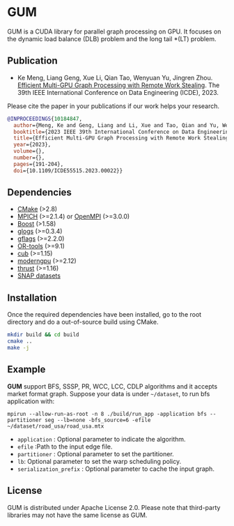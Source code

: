 # GUM
GUM is a CUDA library for parallel graph processing on GPU. It focuses on the dynamic load balance (DLB) problem and the long tail *(LT) problem.

## Publication
- Ke Meng, Liang Geng, Xue Li, Qian Tao, Wenyuan Yu, Jingren Zhou. [Efficient Multi-GPU Graph Processing with Remote Work Stealing](https://ieeexplore.ieee.org/document/10184847). The 39th IEEE International Conference on Data Engineering (ICDE), 2023.

Please cite the paper in your publications if our work helps your research.
```bibtex
@INPROCEEDINGS{10184847,
  author={Meng, Ke and Geng, Liang and Li, Xue and Tao, Qian and Yu, Wenyuan and Zhou, Jingren},
  booktitle={2023 IEEE 39th International Conference on Data Engineering (ICDE)}, 
  title={Efficient Multi-GPU Graph Processing with Remote Work Stealing}, 
  year={2023},
  volume={},
  number={},
  pages={191-204},
  doi={10.1109/ICDE55515.2023.00022}}
```

## Dependencies
- [CMake](https://cmake.org/download/) (>2.8)
- [MPICH](https://www.mpich.org/) (>=2.1.4) or [OpenMPI](https://www.open-mpi.org/) (>=3.0.0)
- [Boost](https://www.boost.org/) (>1.58)
- [glogs](https://github.com/google/glog) (>=0.3.4)
- [gflags](https://github.com/gflags/gflags) (>=2.2.0)
- [OR-tools](https://github.com/google/or-tools) (>=9.1)
- [cub](https://github.com/NVIDIA/cub) (>=1.15)
- [moderngpu](https://github.com/moderngpu/moderngpu) (>=2.12)
- [thrust](https://github.com/NVIDIA/thrust) (>=1.16)
- [SNAP datasets](https://snap.stanford.edu/data/index.html)

## Installation

Once the required dependencies have been installed, go to the root directory and do a out-of-source build using CMake.

```bash
mkdir build && cd build
cmake ..
make -j
```

## Example

**GUM** support BFS, SSSP, PR, WCC, LCC, CDLP algorithms and it accepts market format graph. Suppose your data is under `~/dataset`, to run bfs application with:

`mpirun --allow-run-as-root -n 8 ./build/run_app -application bfs --partitioner seg --lb=none -bfs_source=6 -efile ~/dataset/road_usa/road_usa.mtx`

- `application` : Optional parameter to indicate the algorithm.
- `efile` :Path to the input edge file.
- `partitioner` : Optional parameter to set the partitioner.
- `lb`: Optional parameter to set the warp scheduling policy.
- `serialization_prefix` : Optional parameter to cache the input graph.

## License
GUM is distributed under Apache License 2.0. Please note that third-party libraries may not have the same license as GUM.
